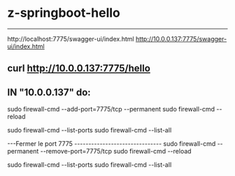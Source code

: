 # z-springboot-hello
-----------------------------------------------------
http://localhost:7775/swagger-ui/index.html
http://10.0.0.137:7775/swagger-ui/index.html

curl http://10.0.0.137:7775/hello
-----------------------------------------------------
IN "10.0.0.137" do:
-----------------------------------------------------
sudo firewall-cmd --add-port=7775/tcp --permanent
sudo firewall-cmd --reload

sudo firewall-cmd --list-ports
sudo firewall-cmd --list-all

---Fermer le port 7775 -------------------------------
sudo firewall-cmd --permanent --remove-port=7775/tcp
sudo firewall-cmd --reload

sudo firewall-cmd --list-ports
sudo firewall-cmd --list-all
